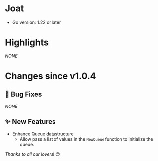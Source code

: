 # Joat

- Go version: 1.22 or later

# Highlights
_NONE_

# Changes since v1.0.4
## :bug: Bug Fixes
_NONE_

## :sparkles: New Features
- Enhance Queue datastructure
  - Allow pass a list of values in the `NewQueue` function to initialize the queue.

_Thanks to all our lovers!_ 😊